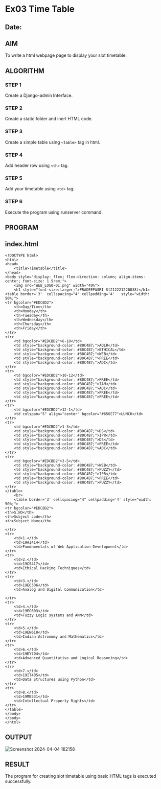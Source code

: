 # Ex03 Time Table
## Date:

## AIM
To write a html webpage page to display your slot timetable.

## ALGORITHM
### STEP 1
Create a Django-admin Interface.

### STEP 2
Create a static folder and inert HTML code.

### STEP 3
Create a simple table using ```<table>``` tag in html.

### STEP 4
Add header row using ```<th>``` tag.

### STEP 5
Add your timetable using ```<td>``` tag.

### STEP 6
Execute the program using runserver command.


## PROGRAM
## index.html
```
<!DOCTYPE html>
<html>
<head>
    <title>Timetable</title>
</head>
<body style="display: flex; flex-direction: column; align-items: center; font-size: 1.5rem;">
    <img src="WEB_LOGO-01.png" width="40%">
    <h1 style="font-size:larger;">PRADEEPASRI S(212221220038)</h1>
<table border='3'  cellspacing="4" cellpadding='4'   style="width: 50%;">
<tr bgcolor="#EDCBD2">
    <th>Day/Time</th>
    <th>Monday</th>
    <th>Tuesday</th>
    <th>Wednesday</th>
    <th>Thursday</th>
    <th>Friday</th>
</tr>
<tr>
    <td bgcolor="#EDCBD2">8-10</td>
    <td style="background-color: #80C4B7;">AQLR</td>
    <td style="background-color: #80C4B7;">ETHICAL</td>
    <td style="background-color: #80C4B7;">WEB</td>
    <td style="background-color: #80C4B7;">FREE</td>
    <td style="background-color: #80C4B7;">ADC</td>
</tr>
<tr>
    <td bgcolor="#EDCBD2">10-12</td>
    <td style="background-color: #80C4B7;">FREE</td>
    <td style="background-color: #80C4B7;">IAM</td>
    <td style="background-color: #80C4B7;">ADC</td>
    <td style="background-color: #80C4B7;">FREE</td>
    <td style="background-color: #80C4B7;">FREE</td>
</tr>
<tr>
    <td bgcolor="#EDCBD2">12-1</td>
    <td colspan="5" align="center" bgcolor="#656E77">LUNCH</td>
</tr>
<tr>
    <td bgcolor="#EDCBD2">1-3</td>
    <td style="background-color: #80C4B7;">DS</td>
    <td style="background-color: #80C4B7;">IPR</td>
    <td style="background-color: #80C4B7;">DS</td>
    <td style="background-color: #80C4B7;">FREE</td>
    <td style="background-color: #80C4B7;">ADC</td>
</tr>
<tr>
    <td bgcolor="#EDCBD2">3-5</td>
    <td style="background-color: #80C4B7;">WEB</td>
    <td style="background-color: #80C4B7;">FUZZY</td>
    <td style="background-color: #80C4B7;">IPR</td>
    <td style="background-color: #80C4B7;">FREE</td>
    <td style="background-color: #80C4B7;">FUZZY</td>
</tr>
</table>
    <br>
    <table border='3' cellspacing="4" cellpadding='4' style="width: 50%;">
<tr bgcolor="#EDCBD2">
<th>S.NO</th>
<th>Subject code</th>
<th>Subject Name</th>

</tr>
<tr>
    <td>1.</td>
    <td>19AI414</td>
    <td>Fundamentals of Web Application Development</td>
</tr>
<tr>
    <td>2.</td>
    <td>19CS417</td>
    <td>Ethical Hacking Techniques</td>
</tr>
<tr>
    <td>3.</td>
    <td>19EC306</td>
    <td>Analog and Digital Communication</td>

</tr>
<tr>
    <td>4.</td>
    <td>19EC603</td>
    <td>Fuzzy Logic systems and ANN</td>
</tr>
<tr>
    <td>5.</td>
    <td>19EN618</td>
    <td>Indian Astronomy and Mathematics</td>
</tr>
<tr>
    <td>6.</td>
    <td>19EY704</td>
    <td>Advanced Quantitative and Logical Reasoning</td>
</tr>
<tr>
    <td>7.</td>
    <td>19IT405</td>
    <td>Data Structures using Python</td>
</tr>
<tr>
    <td>8.</td>
    <td>19ME531</td>
    <td>Intellectual Property Rights</td>
</tr>
</table>
</body>
</body>
</html>
```

## OUTPUT
![Screenshot 2024-04-04 182158](https://github.com/pradeepasri26/slot/assets/131433142/3e20315f-f805-4679-b436-d56887ab8252)

## RESULT
The program for creating slot timetable using basic HTML tags is executed successfully.
